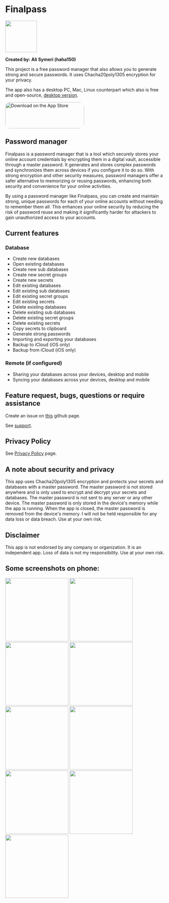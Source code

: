 # Finalpass

<img src="images/appstore.png" width="100">

**Created by: Ali Symeri (haha150)**

This project is a free password manager that also allows you to generate strong and secure passwords. It uses Chacha20poly1305 encryption for your privacy.

The app also has a desktop PC, Mac, Linux counterpart which also is free and open-source, [desktop version](https://github.com/haha150/finalpass).

<a href="https://apps.apple.com/us/app/finalpass/id6462782822?itsct=apps_box_badge&amp;itscg=30200" style="display: inline-block; overflow: hidden; border-radius: 13px; width: 250px; height: 83px;"><img src="https://tools.applemediaservices.com/api/badges/download-on-the-app-store/black/en-us?size=250x83&amp;releaseDate=1650067200&h=f0472da4e15471343332be1dcdc56ae8" alt="Download on the App Store" style="border-radius: 13px; width: 250px; height: 83px;"></a>

## Password manager

Finalpass is a password manager that is a tool which securely stores your online account credentials by encrypting them in a digital vault, accessible through a master password. It generates and stores complex passwords and synchronizes them across devices if you configure it to do so. With strong encryption and other security measures, password managers offer a safer alternative to memorizing or reusing passwords, enhancing both security and convenience for your online activities.

By using a password manager like Finalpass, you can create and maintain strong, unique passwords for each of your online accounts without needing to remember them all. This enhances your online security by reducing the risk of password reuse and making it significantly harder for attackers to gain unauthorized access to your accounts.

## Current features

### Database

* Create new databases
* Open existing databases
* Create new sub databases
* Create new secret groups
* Create new secrets
* Edit existing databases
* Edit existing sub databases
* Edit existing secret groups
* Edit existing secrets
* Delete existing databases
* Delete existing sub databases
* Delete existing secret groups
* Delete existing secrets
* Copy secrets to clipboard
* Generate strong passwords
* Importing and exporting your databases
* Backup to iCloud (iOS only)
* Backup from iCloud (iOS only)

### Remote (if configured)

* Sharing your databases across your devices, desktop and mobile
* Syncing your databases across your devices, desktop and mobile

## Feature request, bugs, questions or require assistance

Create an issue on [this](https://github.com/haha150/finalpass-ios-support/issues) github page.

See [support](https://haha150.github.io/finalpass/support).

## Privacy Policy

See [Privacy Policy](https://haha150.github.io/finalpass/privacy) page.

## A note about security and privacy

This app uses Chacha20poly1305 encryption and protects your secrets and databases with a master password. The master password is not stored anywhere and is only used to encrypt and decrypt your secrets and databases. The master password is not sent to any server or any other device. The master password is only stored in the device's memory while the app is running. When the app is closed, the master password is removed from the device's memory. I will not be held responsible for any data loss or data breach. Use at your own risk.

## Disclaimer

This app is not endorsed by any company or organization. It is an independent app. Loss of data is not my responsibility. Use at your own risk.

## Some screenshots on phone:

<p float="left">
    <img src="images/Simulator Screenshot - iPhone 14 Pro Max - 2023-09-06 at 20.17.41.png" width="200">
    <img src="images/Simulator Screenshot - iPhone 14 Pro Max - 2023-09-06 at 20.17.53.png" width="200">
    <img src="images/Simulator Screenshot - iPhone 14 Pro Max - 2023-09-06 at 20.18.03.png" width="200">
    <img src="images/Simulator Screenshot - iPhone 14 Pro Max - 2023-09-06 at 20.18.10.png" width="200">
    <img src="images/Simulator Screenshot - iPhone 14 Pro Max - 2023-09-06 at 20.18.22.png" width="200">
    <img src="images/Simulator Screenshot - iPhone 14 Pro Max - 2023-09-06 at 20.20.39.png" width="200">
    <img src="images/Simulator Screenshot - iPhone 14 Pro Max - 2023-09-06 at 20.20.45.png" width="200">
    <img src="images/Simulator Screenshot - iPhone 14 Pro Max - 2023-09-06 at 20.21.06.png" width="200">
    <img src="images/Simulator Screenshot - iPhone 14 Pro Max - 2023-09-06 at 20.21.30.png" width="200">
</p>